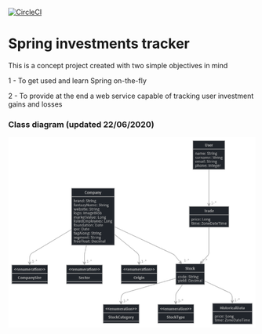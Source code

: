 [![CircleCI](https://circleci.com/gh/circleci/circleci-docs.svg?style=svg)](https://app.circleci.com/pipelines/github/mosufe/PRJ_spring_investments)
# Spring investments tracker

This is a concept project created with two simple objectives in mind
  
  1 - To get used and learn Spring on-the-fly 
  
  2 - To provide at the end a web service capable of tracking user investment gains and losses 

### Class diagram (updated 22/06/2020)
![](documentation/Investing_diagram_V1.png)


